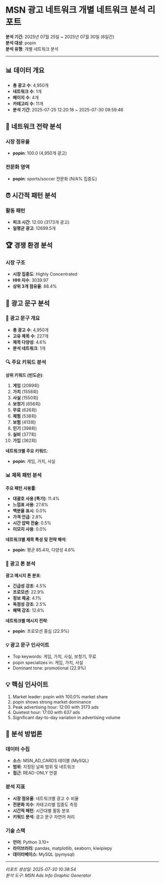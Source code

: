 # MSN 광고 네트워크 개별 네트워크 분석 리포트

**분석 기간**: 2025년 07월 25일 ~ 2025년 07월 30일 (6일간)  
**분석 대상**: popin  
**분석 유형**: 개별 네트워크 분석  

---

## 📊 데이터 개요

- **총 광고 수**: 4,950개
- **네트워크 수**: 1개  
- **페이지 수**: 4개
- **카테고리 수**: 11개
- **분석 기간**: 2025-07-25 12:20:18 ~ 2025-07-30 09:59:46

## 🎯 네트워크 전략 분석

### 시장 점유율
- **popin**: 100.0 (4,950개 광고)

### 전문화 영역
- **popin**: sports/soccer 전문화 (N/A% 집중도)

## ⏰ 시간적 패턴 분석

### 활동 패턴
- **피크 시간**: 12:00 (3173개 광고)
- **일평균 광고**: 12699.5개

## 🏆 경쟁 환경 분석

### 시장 구조
- **시장 집중도**: Highly Concentrated
- **HHI 지수**: 3039.97
- **상위 3개 점유율**: 88.4%

## 📝 광고 문구 분석

### 📝 광고 문구 개요

- **총 광고 수**: 4,950개
- **고유 제목 수**: 227개
- **제목 다양성**: 4.6%
- **분석 네트워크**: 1개

### 🔍 주요 키워드 분석

**상위 키워드 (빈도순)**:
1. **게임** (2099회)
2. **가치** (1558회)
3. **사실** (1550회)
4. **보청기** (656회)
5. **무료** (626회)
6. **체험** (538회)
7. **보험** (413회)
8. **인기** (398회)
9. **실비** (377회)
10. **가입** (362회)

**네트워크별 주요 키워드**:
- **popin**: 게임, 가치, 사실

### 📊 제목 패턴 분석

**주요 패턴 사용률**:
- **대괄호 사용 [특가]**: 11.4%
- **느낌표 사용**: 27.6%
- **백분율 표시**: 0.0%
- **가격 언급**: 2.8%
- **시간 압박 전술**: 0.5%
- **이모지 사용**: 0.0%

**네트워크별 제목 특성 및 전략 해석**:
- **popin**: 평균 85.4자, 다양성 4.6%

### 🎯 광고 톤 분석

**광고 메시지 톤 분포**:
- **긴급성 강조**: 4.5%
- **프로모션**: 22.9%
- **정보 제공**: 4.1%
- **독점성 강조**: 2.5%
- **혜택 강조**: 12.6%

**네트워크별 메시지 전략**:
- **popin**: 프로모션 중심 (22.9%)

### 💡 광고 문구 인사이트

- Top keywords: 게임, 가치, 사실, 보청기, 무료
- popin specializes in: 게임, 가치, 사실
- Dominant tone: promotional (22.9%)

## 💡 핵심 인사이트

1. Market leader: popin with 100.0% market share
2. popin shows strong market dominance
3. Peak advertising hour: 12:00 with 3173 ads
4. Quietest hour: 17:00 with 637 ads
5. Significant day-to-day variation in advertising volume

## 🔬 분석 방법론

### 데이터 수집
- **소스**: MSN_AD_CARDS 테이블 (MySQL)
- **범위**: 지정된 날짜 범위 및 네트워크
- **접근**: READ-ONLY 연결

### 분석 지표
- **시장 점유율**: 네트워크별 광고 수 비율
- **전문화 지수**: 카테고리별 집중도 측정
- **시간적 패턴**: 시간대별 활동 분포
- **키워드 분석**: 광고 문구 자연어 처리

### 기술 스택
- **언어**: Python 3.10+
- **라이브러리**: pandas, matplotlib, seaborn, kiwipiepy
- **데이터베이스**: MySQL (pymysql)

---

*리포트 생성일: 2025-07-30 10:38:54*  
*분석 도구: MSN Ads Info Graphic Generator*  
